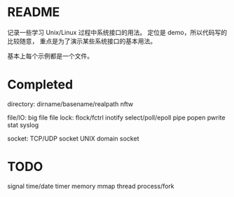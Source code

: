 README
========

记录一些学习 Unix/Linux 过程中系统接口的用法。
定位是 demo，所以代码写的比较随意，
重点是为了演示某些系统接口的基本用法。

基本上每个示例都是一个文件。


Completed
==========

directory:
dirname/basename/realpath
nftw

file/IO:
big file
file lock: flock/fctrl
inotify
select/poll/epoll
pipe
popen
pwrite
stat
syslog

socket:
TCP/UDP socket
UNIX domain socket


TODO
=======

signal
time/date
timer
memory
mmap
thread
process/fork
